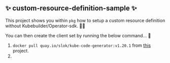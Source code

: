 ## ✨ custom-resource-definition-sample ✨

This project shows you within `pkg` how to setup a custom resource definition without Kubebuilder/Operator-sdk. 🧙🏼

You can then create the client set by running the below command... 🧨
 
1. `docker pull quay.io/slok/kube-code-generator:v1.20.1` from [this](https://github.com/slok/kube-code-generator) project.
2. 

